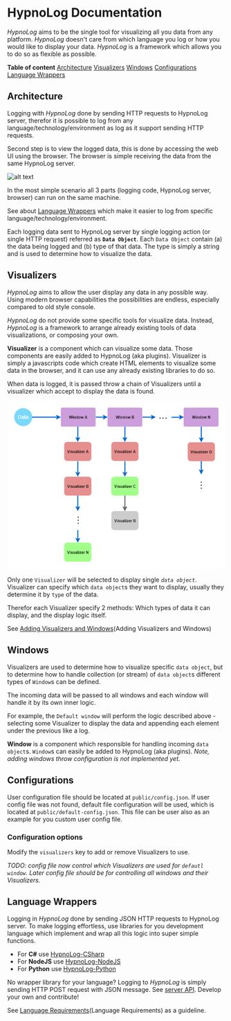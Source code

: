 HypnoLog Documentation
============================

*HypnoLog* aims to be the single tool for visualizing all you data from any platform.
*HypnoLog* doesn't care from which language you log or how you would like to display your data.
*HypnoLog* is a framework which allows you to do so as flexible as possible.

**Table of content**
[Architecture](#Architecture)
[Visualizers](#Visualizers)
[Windows](#Windows)
[Configurations](#Configurations)
[Language Wrappers](#Language-Wrappers)


## Architecture
Logging with *HypnoLog* done by sending HTTP requests to HypnoLog server, therefor it is possible to log from any language/technology/environment as log as it support sending HTTP requests.

Second step is to view the logged data, this is done by accessing the web UI using the browser. The browser is simple receiving the data from the same HypnoLog server.

![alt text](/doc/images/architecture.png "HypnoLog Architecture")

In the most simple scenario all 3 parts (logging code, HypnoLog server, browser) can run on the same machine.

See about [Language Wrappers](#language-wrappers) which make it easier to log from specific language/technology/environment.

Each logging data sent to HypnoLog server by single logging action (or single HTTP request) referred as **`Data Object`**. Each `Data Object` contain (a) the data being logged and (b) type of that data. The type is simply a string and is used to determine how to visualize the data.

## Visualizers

*HypnoLog* aims to allow the user display any data in any possible way. Using modern browser capabilities the possibilities are endless, especially compared to old style console. 

*HypnoLog* do not provide some specific tools for visualize data. Instead, *HypnoLog* is a framework to arrange already existing tools of data visualizations, or composing your own.

**Visualizer** is a component which can visualize some data. Those components are easily added to HypnoLog (aka plugins). Visualizer is simply a javascripts code which create HTML elements to visualize some data in the browser, and it can use any already existing libraries to do so.

When data is logged, it is passed throw a chain of Visualizers until a visualizer which accept to display the data is found.

![alt text](/doc/images/data-flow-chart.png "HypnoLog Visualization Architecture")

Only one `Visualizer` will be selected to display single *`data object`*. Visualizer can specify which `data object`s they want to display, usually they determine it by `type` of the data.

Therefor each Visualizer specify 2 methods: Which types of data it can display, and the display logic itself.

See [Adding Visualizers and Windows](Adding Visualizers and Windows)

## Windows

Visualizers are used to determine how to visualize specific `data object`, but to determine how to handle collection (or stream) of `data object`s different types of `Window`s can be defined.

The incoming data will be passed to all windows and each window will handle it by its own inner logic.

For example, the `Default window` will perform the logic described above - selecting some Visualizer to display the data and appending each element under the previous like a log.

**Window** is a component which responsible for handling incoming `data object`s. `Window`s can easily be added to HypnoLog (aka plugins).  *Note, adding windows throw configuration is not implemented yet.*
<!--TODO: document this better when adding windows will be implemented-->

## Configurations

User configuration file should be located at `public/config.json`. If user config file was not found, default file configuration will be used, which is located at `public/default-config.json`. This file can be user also as an example for you custom user config file.

### Configuration options

Modify the `visualizers` key to add or remove Visualizers to use.

*TODO: config file now control which Visualizers are used for `defautl window`. Later config file should be for controlling all windows and their Visualizers.*

## Language Wrappers

Logging in *HypnoLog* done by sending JSON HTTP requests to HypnoLog server. To make logging effortless, use libraries for you development language which implement and wrap all this logic into super simple functions.

- For **C#** use [HypnoLog-CSharp](https://github.com/SimonLdj/hypnolog-csharp)
- For **NodeJS** use [HypnoLog-NodeJS](https://github.com/SimonLdj/hypnolog-nodejs)
- For **Python** use [HypnoLog-Python ](https://github.com/SimonLdj/hypnolog-python)

No wrapper library for your language? Logging to *HypnoLog* is simply sending HTTP POST request with JSON message. See [server API](/doc/api-doc.md). Develop your own and contribute!

See [Language Requirements](Language Requirements) as a guideline.


[Adding Visualizers and Windows]: #
[Language Requirements]: LanguageRequirements.md
